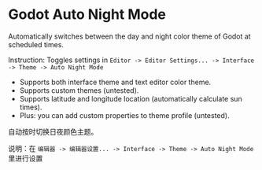 # Godot Auto Night Mode
Automatically switches between the day and night color theme of Godot at scheduled times.

Instruction: Toggles settings in `Editor -> Editor Settings... -> Interface -> Theme -> Auto Night Mode`

* Supports both interface theme and text editor color theme.
* Supports custom themes (untested).
* Supports latitude and longitude location (automatically calculate sun times).
* Plus: you can add custom properties to theme profile (untested).



自动按时切换日夜颜色主题。

说明：在 `编辑器 -> 编辑器设置... -> Interface -> Theme -> Auto Night Mode` 里进行设置